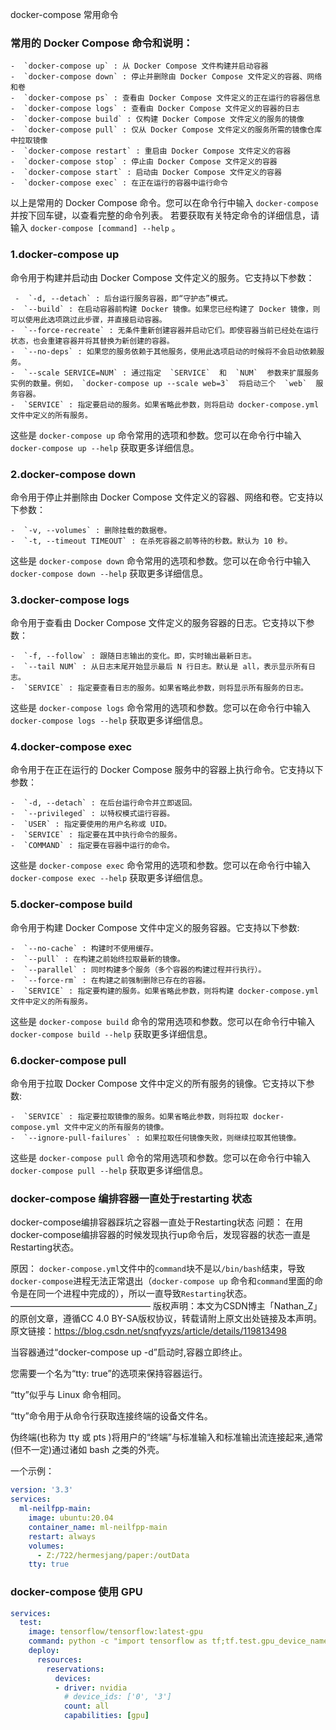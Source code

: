 docker-compose 常用命令



### 常用的 Docker Compose 命令和说明：

```text
-  `docker-compose up` : 从 Docker Compose 文件构建并启动容器
-  `docker-compose down` : 停止并删除由 Docker Compose 文件定义的容器、网络和卷
-  `docker-compose ps` : 查看由 Docker Compose 文件定义的正在运行的容器信息
-  `docker-compose logs` : 查看由 Docker Compose 文件定义的容器的日志
-  `docker-compose build` : 仅构建 Docker Compose 文件定义的服务的镜像
-  `docker-compose pull` : 仅从 Docker Compose 文件定义的服务所需的镜像仓库中拉取镜像
-  `docker-compose restart` : 重启由 Docker Compose 文件定义的容器
-  `docker-compose stop` : 停止由 Docker Compose 文件定义的容器
-  `docker-compose start` : 启动由 Docker Compose 文件定义的容器
-  `docker-compose exec` : 在正在运行的容器中运行命令
```

以上是常用的 Docker Compose 命令。您可以在命令行中输入 `docker-compose` 并按下回车键，以查看完整的命令列表。 若要获取有关特定命令的详细信息，请输入 `docker-compose [command] --help` 。

### 1.docker-compose up

命令用于构建并启动由 Docker Compose 文件定义的服务。它支持以下参数：

```text
 -  `-d, --detach` : 后台运行服务容器，即“守护态”模式。
-  `--build` : 在启动容器前构建 Docker 镜像。如果您已经构建了 Docker 镜像，则可以使用此选项跳过此步骤，并直接启动容器。
-  `--force-recreate` : 无条件重新创建容器并启动它们。即使容器当前已经处在运行状态，也会重建容器并将其替换为新创建的容器。
-  `--no-deps` : 如果您的服务依赖于其他服务，使用此选项启动的时候将不会启动依赖服务。
-  `--scale SERVICE=NUM` : 通过指定  `SERVICE`  和  `NUM`  参数来扩展服务实例的数量。例如， `docker-compose up --scale web=3`  将启动三个  `web`  服务容器。
-  `SERVICE` : 指定要启动的服务。如果省略此参数，则将启动 docker-compose.yml 文件中定义的所有服务。
```

这些是 `docker-compose up` 命令常用的选项和参数。您可以在命令行中输入 `docker-compose up --help` 获取更多详细信息。

### 2.docker-compose down

命令用于停止并删除由 Docker Compose 文件定义的容器、网络和卷。它支持以下参数：

```text
-  `-v, --volumes` : 删除挂载的数据卷。
-  `-t, --timeout TIMEOUT` : 在杀死容器之前等待的秒数。默认为 10 秒。
```

这些是 `docker-compose down` 命令常用的选项和参数。您可以在命令行中输入 `docker-compose down --help` 获取更多详细信息。

### 3.docker-compose logs

命令用于查看由 Docker Compose 文件定义的服务容器的日志。它支持以下参数：

```text
-  `-f, --follow` : 跟随日志输出的变化。即，实时输出最新日志。
-  `--tail NUM` : 从日志末尾开始显示最后 N 行日志。默认是 all，表示显示所有日志。
-  `SERVICE` : 指定要查看日志的服务。如果省略此参数，则将显示所有服务的日志。
```

这些是 `docker-compose logs` 命令常用的选项和参数。您可以在命令行中输入 `docker-compose logs --help` 获取更多详细信息。

### 4.docker-compose exec

命令用于在正在运行的 Docker Compose 服务中的容器上执行命令。它支持以下参数：

```text
-  `-d, --detach` : 在后台运行命令并立即返回。
-  `--privileged` : 以特权模式运行容器。
-  `USER` : 指定要使用的用户名称或 UID。
-  `SERVICE` : 指定要在其中执行命令的服务。
-  `COMMAND` : 指定要在容器中运行的命令。
```

这些是 `docker-compose exec` 命令常用的选项和参数。您可以在命令行中输入 `docker-compose exec --help` 获取更多详细信息。

### 5.docker-compose build

命令用于构建 Docker Compose 文件中定义的服务容器。它支持以下参数:

```text
-  `--no-cache` : 构建时不使用缓存。
-  `--pull` : 在构建之前始终拉取最新的镜像。
-  `--parallel` : 同时构建多个服务（多个容器的构建过程并行执行）。
-  `--force-rm` : 在构建之前强制删除已存在的容器。
-  `SERVICE` : 指定要构建的服务。如果省略此参数，则将构建 docker-compose.yml 文件中定义的所有服务。
```

这些是 `docker-compose build` 命令的常用选项和参数。您可以在命令行中输入 `docker-compose build --help` 获取更多详细信息。

### 6.docker-compose pull

命令用于拉取 Docker Compose 文件中定义的所有服务的镜像。它支持以下参数:

```text
-  `SERVICE` : 指定要拉取镜像的服务。如果省略此参数，则将拉取 docker-compose.yml 文件中定义的所有服务的镜像。
-  `--ignore-pull-failures` : 如果拉取任何镜像失败，则继续拉取其他镜像。
```

这些是 `docker-compose pull` 命令的常用选项和参数。您可以在命令行中输入 `docker-compose pull --help` 获取更多详细信息。



### docker-compose 编排容器一直处于restarting 状态

docker-compose编排容器踩坑之容器一直处于Restarting状态
问题：
在用docker-compose编排容器的时候发现执行up命令后，发现容器的状态一直是Restarting状态。

原因：
`docker-compose.yml`文件中的`command`块不是以`/bin/bash`结束，导致`docker-compose`进程无法正常退出（`docker-compose up` 命令和`command`里面的命令是在同一个进程中完成的），所以一直导致`Restarting`状态。————————————————
版权声明：本文为CSDN博主「Nathan_Z」的原创文章，遵循CC 4.0 BY-SA版权协议，转载请附上原文出处链接及本声明。
原文链接：https://blog.csdn.net/snqfyyzs/article/details/119813498



当容器通过“docker-compose up -d”启动时,容器立即终止。

您需要一个名为“tty: true”的选项来保持容器运行。

“tty”似乎与 Linux 命令相同。

“tty”命令用于从命令行获取连接终端的设备文件名。

伪终端(也称为 tty 或 pts )将用户的“终端”与标准输入和标准输出流连接起来,通常(但不一定)通过诸如 bash 之类的外壳。



一个示例：

```yaml
version: '3.3'
services:
  ml-neilfpp-main:
    image: ubuntu:20.04  
    container_name: ml-neilfpp-main
    restart: always
    volumes:
      - Z:/722/hermesjang/paper:/outData
    tty: true
```



### docker-compose 使用 GPU

```yaml
services:
  test:
    image: tensorflow/tensorflow:latest-gpu
    command: python -c "import tensorflow as tf;tf.test.gpu_device_name()"
    deploy:
      resources:
        reservations:
          devices:
          - driver: nvidia
            # device_ids: ['0', '3']
            count: all
            capabilities: [gpu]
```

